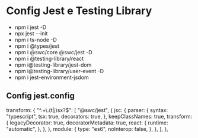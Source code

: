 # Config Jest e Testing Library

- npm i jest -D
- npx jest --init
- npm i ts-node -D
- npm i @types/jest
- npm i @swc/core @swc/jest -D
- npm i @testing-library/react
- npm i@testing-library/jest-dom 
- npm i@testing-library/user-event -D
- npm i jest-environment-jsdom

## Config jest.config

 transform: {
    "^.+\\.(t|j)sx?$": [
      "@swc/jest",
      {
        jsc: {
          parser: {
            syntax: "typescript",
            tsx: true,
            decorators: true,
          },
          keepClassNames: true,
          transform: {
            legacyDecorator: true,
            decoratorMetadata: true,
            react: {
              runtime: "automatic",
            },
          },
        },
        module: {
          type: "es6",
          noInterop: false,
        },
      },
    ],
  },

